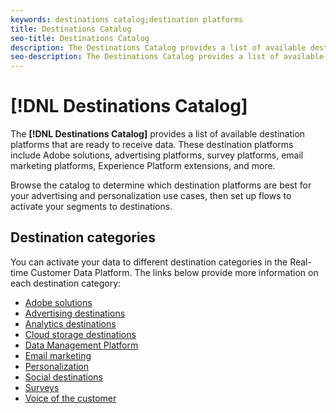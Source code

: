```yaml
---
keywords: destinations catalog;destination platforms
title: Destinations Catalog
seo-title: Destinations Catalog
description: The Destinations Catalog provides a list of available destinations that are ready to receive data. These destinations include Adobe solutions, advertising platforms, survey platforms, email marketing platforms, and more.
seo-description: The Destinations Catalog provides a list of available destinations that are ready to receive data. These destinations include Adobe solutions, advertising platforms, survey platforms, email marketing platforms, and more.
---
```


# [!DNL Destinations Catalog]

The **[!DNL Destinations Catalog]** provides a list of available destination platforms that are ready to receive data. These destination platforms include Adobe solutions, advertising platforms, survey platforms, email marketing platforms, Experience Platform extensions, and more. 

Browse the catalog to determine which destination platforms are best for your advertising and personalization use cases, then set up flows to activate your segments to destinations.

## Destination categories

You can activate your data to different destination categories in the Real-time Customer Data Platform. The links below provide more information on each destination category:

* [Adobe solutions](/help/rtcdp/destinations/adobe-destinations.md)
* [Advertising destinations](/help/rtcdp/destinations/advertising-destinations.md)
* [Analytics destinations](/help/rtcdp/destinations/analytics-destinations.md)
* [Cloud storage destinations](/help/rtcdp/destinations/cloud-storage-destinations.md)
* [Data Management Platform](/help/rtcdp/destinations/dmp-destinations.md)
* [Email marketing](/help/rtcdp/destinations/email-marketing-destinations.md)
* [Personalization](/help/rtcdp/destinations/personalization-destinations.md)
* [Social destinations](/help/rtcdp/destinations/social-network-destinations.md)
* [Surveys](/help/rtcdp/destinations/survey-destinations.md)
* [Voice of the customer](/help/rtcdp/destinations/voice-of-customer-destinations.md)